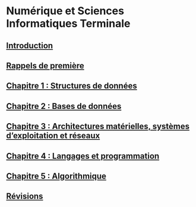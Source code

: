 # Numérique et Sciences Informatiques Terminale

## [Introduction](0.0.INTRO.md)

## [Rappels de première](0.1.PREM.md)

## [Chapitre 1 : Structures de données](1.0.STRUCT.md) 

## [Chapitre 2 : Bases de données](2.0.BDD.md)

## [Chapitre 3 : Architectures matérielles, systèmes d’exploitation et réseaux](3.0.ARCHI.md)

## [Chapitre 4 : Langages et programmation](4.0.LANG.md)

## [Chapitre 5 : Algorithmique](5.0.ALGO.md)

## [Révisions](6.0.REV.md)
